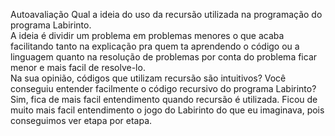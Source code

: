 Autoavaliação
Qual a ideia do uso da recursão utilizada na programação do programa Labirinto.
<br>
A ideia é dividir um problema em problemas menores o que acaba facilitando tanto na explicação pra quem ta aprendendo o código ou a linguagem quanto na resolução de problemas por conta do problema ficar menor e mais facil de resolve-lo.
<br>
Na sua opinião, códigos que utilizam recursão são intuitivos? Você conseguiu entender facilmente o código recursivo do programa Labirinto?
<br>
Sim, fica de mais facil entendimento quando recursão é utilizada. Ficou de muito mais facil entendimento o jogo do Labirinto do que eu imaginava, pois conseguimos ver etapa por etapa.
<br>